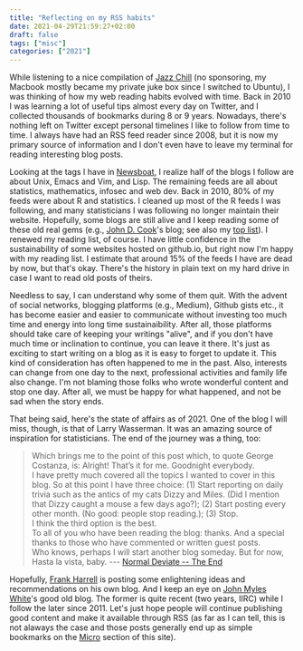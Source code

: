 ```yaml
---
title: "Reflecting on my RSS habits"
date: 2021-04-29T21:59:27+02:00
draft: false
tags: ["misc"]
categories: ["2021"]
---
```


While listening to a nice compilation of [Jazz Chill](https://music.apple.com/us/playlist/jazz-chill/pl.63271312c084419891982eab46cc68ac) (no sponsoring, my Macbook mostly became my private juke box since I switched to Ubuntu), I was thinking of how my web reading habits evolved with time. Back in 2010 I was learning a lot of useful tips almost every day on Twitter, and I collected thousands of bookmarks during 8 or 9 years. Nowadays, there's nothing left on Twitter except personal timelines I like to follow from time to time. I always have had an RSS feed reader since 2008, but it is now my primary source of information and I don't even have to leave my terminal for reading interesting blog posts.

Looking at the tags I have in [Newsboat](https://newsboat.org/), I realize half of the blogs I follow are about Unix, Emacs and Vim, and Lisp. The remaining feeds are all about statistics, mathematics, infosec and web dev. Back in 2010, 80% of my feeds were about R and statistics. I cleaned up most of the R feeds I was following, and many statisticians I was following no longer maintain their website. Hopefully, some blogs are still alive and I keep reading some of these old real gems (e.g., [John D. Cook](https://www.johndcook.com/blog/)'s blog; see also my [top list](/articles/how-i-do)). I renewed my reading list, of course. I have little confidence in the sustainability of some websites hosted on github.io, but right now I'm happy with my reading list. I estimate that around 15% of the feeds I have are dead by now, but that's okay. There's the history in plain text on my hard drive in case I want to read old posts of theirs.

Needless to say, I can understand why some of them quit. With the advent of social networks, blogging platforms (e.g., Medium), Github gists etc., it has become easier and easier to communicate without investing too much time and energy into long time sustainaibility. After all, those platforms should take care of keeping your writings "alive", and if you don't have much time or inclination to continue, you can leave it there. It's just as exciting to start writing on a blog as it is easy to forget to update it. This kind of consideration has often happened to me in the past. Also, interests can change from one day to the next, professional activities and family life also change. I'm not blaming those folks who wrote wonderful content and stop one day. After all, we must be happy for what happened, and not be sad when the story ends.

That being said, here's the state of affairs as of 2021. One of the blog I will miss, though, is that of Larry Wasserman. It was an amazing source of inspiration for statisticians. The end of the journey was a thing, too:

>  Which brings me to the point of this post which, to quote George Costanza, is: Alright! That’s it for me. Goodnight everybody. <br>
>  I have pretty much covered all the topics I wanted to cover in this blog. So at this point I have three choice: (1) Start reporting on daily trivia such as the antics of my cats Dizzy and Miles. (Did I mention that Dizzy caught a mouse a few days ago?); (2) Start posting every other month. (No good: people stop reading.); (3) Stop. <br>
> I think the third option is the best.<br>
> To all of you who have been reading the blog: thanks. And a special thanks to those who have commented or written guest posts.<br>
> Who knows, perhaps I will start another blog someday. But for now, Hasta la vista, baby. --- [Normal Deviate -- The End](https://normaldeviate.wordpress.com/)

Hopefully, [Frank Harrell](https://www.fharrell.com/) is posting some enlightening ideas and recommendations on his own blog. And I keep an eye on [John Myles White](https://www.johnmyleswhite.com/posts/)'s good old blog. The former is quite recent (two years, IIRC) while I follow the later since 2011. Let's just hope people will continue publishing good content and make it available through RSS (as far as I can tell, this is not alaways the case and those posts generally end up as simple bookmarks on the [Micro](/micro) section of this site).

